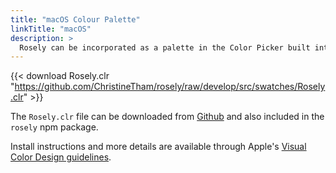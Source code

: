 ```yaml
---
title: "macOS Colour Palette"
linkTitle: "macOS"
description: >
  Rosely can be incorporated as a palette in the Color Picker built into macOS
---
```


{{< download Rosely.clr "https://github.com/ChristineTham/rosely/raw/develop/src/swatches/Rosely.clr" >}}

The `Rosely.clr` file can be downloaded from [Github](https://github.com/ChristineTham/rosely/raw/develop/src/swatches/Rosely.clr) and also included in the `rosely` npm package.

Install instructions and more details are available through Apple's [Visual Color Design guidelines](https://developer.apple.com/design/human-interface-guidelines/macos/visual-design/color).